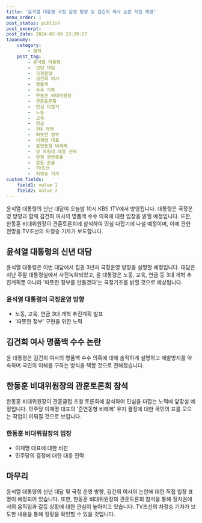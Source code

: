 ```yaml
---
title: '윤석열 대통령 국정 운영 방향 및 김건희 여사 논란 직접 해명'
menu_order: 1
post_status: publish
post_excerpt: 
post_date: 2024-02-08 23:20:27
taxonomy:
    category:
        - 정치
    post_tag:
        - 윤석열 대통령
        -  신년 대담
        -  국정운영
        -  김건희 여사
        -  명품백
        -  수수 의혹
        -  한동훈 비대위원장
        -  관훈토론회
        -  민심 다잡기
        -  노동
        -  교육
        -  연금
        -  3대 개혁
        -  따뜻한 정부
        -  이재명 대표
        -  준연동형 비례제
        -  당 차원의 대응 전략
        -  당정 정면충돌
        -  갈등 조율
        -  TV조선
        -  차정승 기자
custom_fields:
    field1: value 1
    field2: value 2
---
```


윤석열 대통령의 신년 대담이 오늘밤 10시 KBS 1TV에서 방영됩니다. 대통령은 국정운영 방향과 함께 김건희 여사의 명품백 수수 의혹에 대한 입장을 밝힐 예정입니다. 또한, 한동훈 비대위원장이 관훈토론회에 참석하여 민심 다잡기에 나설 예정이며, 이에 관한 전망을 TV조선의 차정승 기자가 보도합니다.
## 윤석열 대통령의 신년 대담
윤석열 대통령은 이번 대담에서 집권 3년차 국정운영 방향을 설명할 예정입니다. 대담은 지난 주말 대통령실에서 사전녹화되었고, 윤 대통령은 노동, 교육, 연금 등 3대 개혁 추진계획뿐 아니라 '따뜻한 정부를 만들겠다'는 국정기조를 밝힐 것으로 예상됩니다.
### 윤석열 대통령의 국정운영 방향
- 노동, 교육, 연금 3대 개혁 추진계획 발표
- '따뜻한 정부' 구현을 위한 노력
## 김건희 여사 명품백 수수 논란
윤 대통령은 김건희 여사의 명품백 수수 의혹에 대해 솔직하게 설명하고 재발방지를 약속하며 국민의 이해를 구하는 방식을 택할 것으로 전해졌습니다.
## 한동훈 비대위원장의 관훈토론회 참석
한동훈 비대위원장이 관훈클럽 초청 토론회에 참석하여 민심을 다잡는 노력에 앞장설 예정입니다. 민주당 이재명 대표의 '준연동형 비례제' 유지 결정에 대한 국민의 표를 모으는 작업이 이뤄질 것으로 보입니다.
### 한동훈 비대위원장의 입장
- 이재명 대표에 대한 비판
- 민주당의 결정에 대한 대응 전략
## 마무리
윤석열 대통령의 신년 대담 및 국정 운영 방향, 김건희 여사의 논란에 대한 직접 입장 표명이 예정되어 있습니다. 또한, 한동훈 비대위원장의 관훈토론회 참석을 통해 정치권에서의 움직임과 갈등 상황에 대한 관심이 높아지고 있습니다. TV조선의 차정승 기자가 보도한 내용을 통해 정황을 확인할 수 있을 것입니다.
